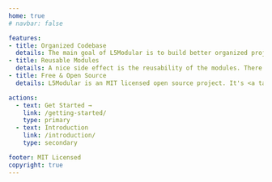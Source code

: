 ```yaml
---
home: true
# navbar: false

features:
- title: Organized Codebase
  details: The main goal of L5Modular is to build better organized projects by separate the project into modules.
- title: Reusable Modules
  details: A nice side effect is the reusability of the modules. There are often enough projects where you don't have to reinvent the wheel.
- title: Free & Open Source
  details: L5Modular is an MIT licensed open source project. It's <a target="_blank" rel="noopener noreferrer" href="https://app.buddy.works/schanderartem/l5modular/pipelines/pipeline/377455">fully tested</a> and has a <a target="_blank" rel="noopener noreferrer" href="https://codeclimate.com/github/Artem-Schander/L5Modular">highly ranked code quality</a>.

actions:
  - text: Get Started →
    link: /getting-started/
    type: primary
  - text: Introduction
    link: /introduction/
    type: secondary

footer: MIT Licensed
copyright: true
---
```

